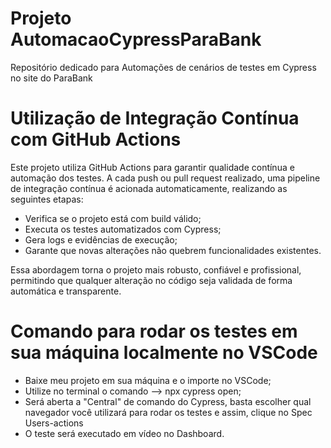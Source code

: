 # Projeto AutomacaoCypressParaBank
Repositório dedicado para Automações de cenários de testes em Cypress no site do ParaBank

# Utilização de Integração Contínua com GitHub Actions
Este projeto utiliza GitHub Actions para garantir qualidade contínua e automação dos testes.
A cada push ou pull request realizado, uma pipeline de integração contínua é acionada automaticamente, realizando as seguintes etapas:
- Verifica se o projeto está com build válido;
- Executa os testes automatizados com Cypress;
- Gera logs e evidências de execução;
- Garante que novas alterações não quebrem funcionalidades existentes.
  
Essa abordagem torna o projeto mais robusto, confiável e profissional, permitindo que qualquer alteração no código seja validada de forma automática e transparente.

# Comando para rodar os testes em sua máquina localmente no VSCode
- Baixe meu projeto em sua máquina e o importe no VSCode;
- Utilize no terminal o comando --> npx cypress open;
- Será aberta a "Central" de comando do Cypress, basta escolher qual navegador você utilizará para rodar os testes e assim, clique no Spec Users-actions
- O teste será executado em vídeo no Dashboard.

